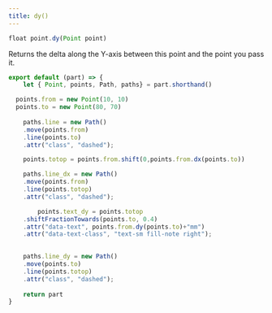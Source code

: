 ```yaml
---
title: dy()
---
```


```js
float point.dy(Point point)
```

Returns the delta along the Y-axis between this point and the point you pass it.

<Example 
  part="point_dy"
  caption="An example of the Point.dy() method"
/>

```js
export default (part) => {
    let { Point, points, Path, paths} = part.shorthand()

  points.from = new Point(10, 10)
  points.to = new Point(80, 70)
    
    paths.line = new Path()
	.move(points.from)
	.line(points.to)
	.attr("class", "dashed");

    points.totop = points.from.shift(0,points.from.dx(points.to))

    paths.line_dx = new Path()
	.move(points.from)
	.line(points.totop)
	.attr("class", "dashed");

        points.text_dy = points.totop
	.shiftFractionTowards(points.to, 0.4)
	.attr("data-text", points.from.dy(points.to)+"mm")
	.attr("data-text-class", "text-sm fill-note right");

    
    paths.line_dy = new Path()
	.move(points.to)
	.line(points.totop)
	.attr("class", "dashed");
  
    return part
}

```
